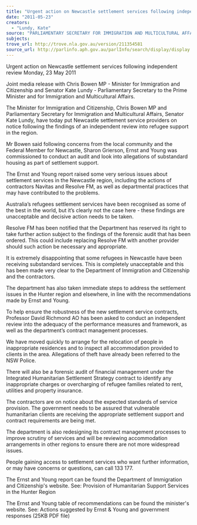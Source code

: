 ```yaml
---
title: "Urgent action on Newcastle settlement services following independent review"
date: "2011-05-23"
creators:
  - "Lundy, Kate"
source: "PARLIAMENTARY SECRETARY FOR IMMIGRATION AND MULTICULTURAL AFFAIRS"
subjects:
trove_url: http://trove.nla.gov.au/version/211354581
source_url: http://parlinfo.aph.gov.au/parlInfo/search/display/display.w3p;query=Id%3A%22media/pressrel/2548169%22
---
```


 

 Urgent action on Newcastle settlement services  following independent review  Monday, 23 May 2011 

 Joint media release with Chris Bowen MP - Minister for Immigration and  Citizenship and Senator Kate Lundy - Parliamentary Secretary to the Prime  Minister and for Immigration and Multicultural Affairs. 

 The Minister for Immigration and Citizenship, Chris Bowen MP and Parliamentary  Secretary for Immigration and Multicultural Affairs, Senator Kate Lundy, have today  put Newcastle settlement service providers on notice following the findings of an  independent review into refugee support in the region. 

 Mr Bowen said following concerns from the local community and the Federal  Member for Newcastle, Sharon Grierson, Ernst and Young was commissioned to  conduct an audit and look into allegations of substandard housing as part of  settlement support. 

 The Ernst and Young report raised some very serious issues about settlement  services in the Newcastle region, including the actions of contractors Navitas and  Resolve FM, as well as departmental practices that may have contributed to the  problems. 

 Australia’s refugees settlement services have been recognised as some of the best  in the world, but it’s clearly not the case here - these findings are unacceptable and  decisive action needs to be taken. 

 Resolve FM has been notified that the Department has reserved its right to take  further action subject to the findings of the forensic audit that has been ordered. This  could include replacing Resolve FM with another provider should such action be  necessary and appropriate. 

 It is extremely disappointing that some refugees in Newcastle have been receiving  substandard services. This is completely unacceptable and this has been made very  clear to the Department of Immigration and Citizenship and the contractors. 

 The department has also taken immediate steps to address the settlement issues in  the Hunter region and elsewhere, in line with the recommendations made by Ernst  and Young. 

 To help ensure the robustness of the new settlement service contracts, Professor  David Richmond AO has been asked to conduct an independent review into the  adequacy of the performance measures and framework, as well as the department’s  contract management processes. 

 We have moved quickly to arrange for the relocation of people in inappropriate  residences and to inspect all accommodation provided to clients in the area.  Allegations of theft have already been referred to the NSW Police. 

 There will also be a forensic audit of financial management under the Integrated  Humanitarian Settlement Strategy contract to identify any inappropriate charges or  overcharging of refugee families related to rent, utilities and property insurance. 

 The contractors are on notice about the expected standards of service provision. The  government needs to be assured that vulnerable humanitarian clients are receiving  the appropriate settlement support and contract requirements are being met. 

 The department is also redesigning its contract management processes to improve  scrutiny of services and will be reviewing accommodation arrangements in other  regions to ensure there are not more widespread issues. 

 People gaining access to settlement services who want further information, or may  have concerns or questions, can call 133 177. 

 The Ernst and Young report can be found the Department of Immigration and  Citizenship's website.  See: Provision of Humanitarian Support Services in the Hunter Region 

 The Ernst and Young table of recommendations can be found the minister's website.  See: Actions suggested by Ernst & Young and government responses (25KB PDF  file) 

 


